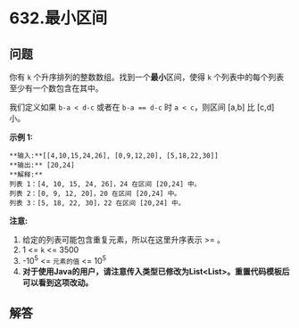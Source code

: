 # 632.最小区间

## 问题

你有 `k` 个升序排列的整数数组。找到一个**最小**区间，使得 `k` 个列表中的每个列表至少有一个数包含在其中。

我们定义如果 `b-a < d-c` 或者在 `b-a == d-c` 时 `a < c`，则区间 [a,b] 比 [c,d] 小。

**示例 1:**

```
**输入:**[[4,10,15,24,26], [0,9,12,20], [5,18,22,30]]
**输出:** [20,24]
**解释:**
列表 1：[4, 10, 15, 24, 26]，24 在区间 [20,24] 中。
列表 2：[0, 9, 12, 20]，20 在区间 [20,24] 中。
列表 3：[5, 18, 22, 30]，22 在区间 [20,24] 中。

```

**注意:**

1. 给定的列表可能包含重复元素，所以在这里升序表示 >= 。
2. 1 <= `k` <= 3500
3. -10<sup>5</sup> <= `元素的值` <= 10<sup>5</sup>
4. **对于使用Java的用户，请注意传入类型已修改为List<List<Integer>>。重置代码模板后可以看到这项改动。**



## 解答

